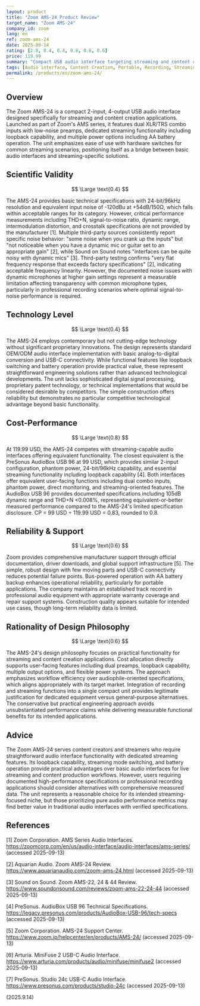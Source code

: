 ```yaml
---
layout: product
title: "Zoom AMS-24 Product Review"
target_name: "Zoom AMS-24"
company_id: zoom
lang: en
ref: zoom-ams-24
date: 2025-09-14
rating: [2.8, 0.4, 0.4, 0.8, 0.6, 0.6]
price: 119.99
summary: "Compact USB audio interface targeting streaming and content creation with practical features but limited measured performance data"
tags: [Audio interface, Content Creation, Portable, Recording, Streaming, USB]
permalink: /products/en/zoom-ams-24/
---
```

## Overview

The Zoom AMS-24 is a compact 2-input, 4-output USB audio interface designed specifically for streaming and content creation applications. Launched as part of Zoom's AMS series, it features dual XLR/TRS combo inputs with low-noise preamps, dedicated streaming functionality including loopback capability, and multiple power options including AA battery operation. The unit emphasizes ease of use with hardware switches for common streaming scenarios, positioning itself as a bridge between basic audio interfaces and streaming-specific solutions.

## Scientific Validity

$$ \Large \text{0.4} $$

The AMS-24 provides basic technical specifications with 24-bit/96kHz resolution and equivalent input noise of -120dBu at +54dB/150Ω, which falls within acceptable ranges for its category. However, critical performance measurements including THD+N, signal-to-noise ratio, dynamic range, intermodulation distortion, and crosstalk specifications are not provided by the manufacturer [1]. Multiple third-party sources consistently report specific noise behavior: "some noise when you crank up the inputs" but "not noticeable when you have a dynamic mic or guitar set to an appropriate gain" [2], while Sound on Sound notes "interfaces can be quite noisy with dynamic mics" [3]. Third-party testing confirms "very flat frequency response that exceeds factory specifications" [2], indicating acceptable frequency linearity. However, the documented noise issues with dynamic microphones at higher gain settings represent a measurable limitation affecting transparency with common microphone types, particularly in professional recording scenarios where optimal signal-to-noise performance is required.

## Technology Level

$$ \Large \text{0.4} $$

The AMS-24 employs contemporary but not cutting-edge technology without significant proprietary innovations. The design represents standard OEM/ODM audio interface implementation with basic analog-to-digital conversion and USB-C connectivity. While functional features like loopback switching and battery operation provide practical value, these represent straightforward engineering solutions rather than advanced technological developments. The unit lacks sophisticated digital signal processing, proprietary patent technology, or technical implementations that would be considered desirable by competitors. The simple construction offers reliability but demonstrates no particular competitive technological advantage beyond basic functionality.

## Cost-Performance

$$ \Large \text{0.8} $$

At 119.99 USD, the AMS-24 competes with streaming-capable audio interfaces offering equivalent functionality. The closest equivalent is the PreSonus AudioBox USB 96 at 99 USD, which provides similar 2-input configuration, phantom power, 24-bit/96kHz capability, and essential streaming functionality including loopback capability [4]. Both interfaces offer equivalent user-facing functions including dual combo inputs, phantom power, direct monitoring, and streaming-oriented features. The AudioBox USB 96 provides documented specifications including 105dB dynamic range and THD+N <0.008%, representing equivalent-or-better measured performance compared to the AMS-24's limited specification disclosure. CP = 99 USD ÷ 119.99 USD = 0.83, rounded to 0.8.

## Reliability & Support

$$ \Large \text{0.6} $$

Zoom provides comprehensive manufacturer support through official documentation, driver downloads, and global support infrastructure [5]. The simple, robust design with few moving parts and USB-C connectivity reduces potential failure points. Bus-powered operation with AA battery backup enhances operational reliability, particularly for portable applications. The company maintains an established track record in professional audio equipment with appropriate warranty coverage and repair support systems. Construction quality appears suitable for intended use cases, though long-term reliability data is limited.

## Rationality of Design Philosophy

$$ \Large \text{0.6} $$

The AMS-24's design philosophy focuses on practical functionality for streaming and content creation applications. Cost allocation directly supports user-facing features including dual preamps, loopback capability, multiple output options, and flexible power systems. The approach emphasizes workflow efficiency over audiophile-oriented specifications, which aligns appropriately with its target market. Integration of recording and streaming functions into a single compact unit provides legitimate justification for dedicated equipment versus general-purpose alternatives. The conservative but practical engineering approach avoids unsubstantiated performance claims while delivering measurable functional benefits for its intended applications.

## Advice

The Zoom AMS-24 serves content creators and streamers who require straightforward audio interface functionality with dedicated streaming features. Its loopback capability, streaming mode switching, and battery operation provide practical advantages over basic audio interfaces for live streaming and content production workflows. However, users requiring documented high-performance specifications or professional recording applications should consider alternatives with comprehensive measured data. The unit represents a reasonable choice for its intended streaming-focused niche, but those prioritizing pure audio performance metrics may find better value in traditional audio interfaces with verified specifications.

## References

[1] Zoom Corporation. AMS Series Audio Interfaces. https://zoomcorp.com/en/us/audio-interface/audio-interfaces/ams-series/ (accessed 2025-09-13)

[2] Aquarian Audio. Zoom AMS-24 Review. https://www.aquarianaudio.com/zoom-ams-24.html (accessed 2025-09-13)

[3] Sound on Sound. Zoom AMS-22, 24 & 44 Review. https://www.soundonsound.com/reviews/zoom-ams-22-24-44 (accessed 2025-09-13)

[4] PreSonus. AudioBox USB 96 Technical Specifications. https://legacy.presonus.com/products/AudioBox-USB-96/tech-specs (accessed 2025-09-13)

[5] Zoom Corporation. AMS-24 Support Center. https://www.zoom.jp/helpcenter/en/products/AMS-24/ (accessed 2025-09-13)

[6] Arturia. MiniFuse 2 USB-C Audio Interface. https://www.arturia.com/products/audio/minifuse/minifuse2 (accessed 2025-09-13)

[7] PreSonus. Studio 24c USB-C Audio Interface. https://www.presonus.com/products/studio-24c (accessed 2025-09-13)


(2025.9.14)